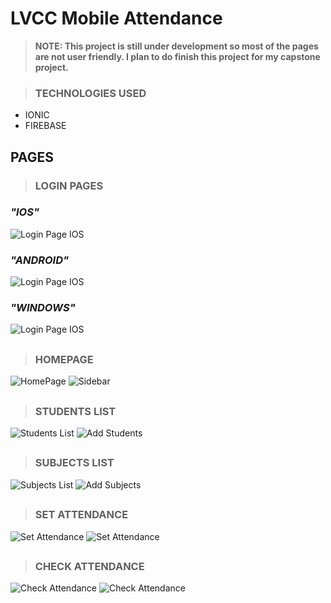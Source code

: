 # LVCC Mobile Attendance

> **NOTE: This project is still under development so most of the pages are not user friendly. I plan to do finish this project for my capstone project.**

> ### **TECHNOLOGIES USED**
* IONIC
* FIREBASE

## **PAGES**

> ### **LOGIN PAGES**

### *"IOS"* 
![Login Page IOS](https://github.com/mj-isip23/LVCC-Mobile-Attendance/blob/master/screenshots/login.PNG)
### *"ANDROID"* 
![Login Page IOS](https://github.com/mj-isip23/LVCC-Mobile-Attendance/blob/master/screenshots/login-android.PNG)
### *"WINDOWS"* 
![Login Page IOS](https://github.com/mj-isip23/LVCC-Mobile-Attendance/blob/master/screenshots/login-windows.PNG)

##

> ### **HOMEPAGE**

![HomePage](https://github.com/mj-isip23/LVCC-Mobile-Attendance/blob/master/screenshots/Homepage.PNG) ![Sidebar](https://github.com/mj-isip23/LVCC-Mobile-Attendance/blob/master/screenshots/sidebar.PNG)

##

> ### **STUDENTS LIST**

![Students List](https://github.com/mj-isip23/LVCC-Mobile-Attendance/blob/master/screenshots/studentslist.PNG) ![Add Students](https://github.com/mj-isip23/LVCC-Mobile-Attendance/blob/master/screenshots/addstudent.PNG) 

##

> ### **SUBJECTS LIST**

![Subjects List](https://github.com/mj-isip23/LVCC-Mobile-Attendance/blob/master/screenshots/subjectslist.PNG) ![Add Subjects](https://github.com/mj-isip23/LVCC-Mobile-Attendance/blob/master/screenshots/addsubject.PNG) 

##

> ### **SET ATTENDANCE**

![Set Attendance](https://github.com/mj-isip23/LVCC-Mobile-Attendance/blob/master/screenshots/setattendance.PNG) ![Set Attendance](https://github.com/mj-isip23/LVCC-Mobile-Attendance/blob/master/screenshots/setattendance2.PNG) 

##

> ### **CHECK ATTENDANCE**

![Check Attendance](https://github.com/mj-isip23/LVCC-Mobile-Attendance/blob/master/screenshots/checkattendance.PNG) ![Check Attendance](https://github.com/mj-isip23/LVCC-Mobile-Attendance/blob/master/screenshots/checkattendance2.PNG)
